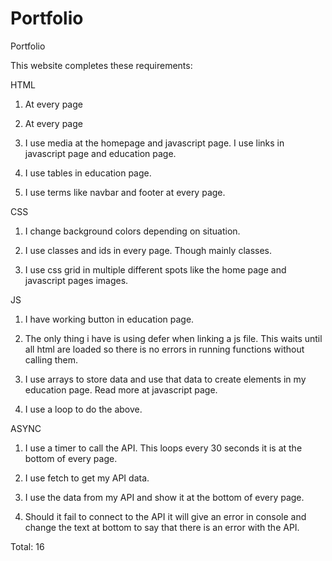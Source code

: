# Portfolio
Portfolio

This website completes these requirements:

HTML

1. At every page

2. At every page

3. I use media at the homepage and javascript page. I use links in javascript page and education page.

4. I use tables in education page.

5. I use terms like navbar and footer at every page.

CSS

1. I change background colors depending on situation.

2. I use classes and ids in every page. Though mainly classes.

4. I use css grid in multiple different spots like the home page and javascript pages images.

JS

1. I have working button in education page.

2. The only thing i have is using defer when linking a js file. This waits until all html are loaded so there is no errors in running functions without calling them.

3. I use arrays to store data and use that data to create elements in my education page. Read more at javascript page.

4. I use a loop to do the above.

ASYNC

1. I use a timer to call the API. This loops every 30 seconds it is at the bottom of every page.

2. I use fetch to get my API data.

3. I use the data from my API and show it at the bottom of every page.

4. Should it fail to connect to the API it will give an error in console and change the text at bottom to say that there is an error with the API.

Total: 16

